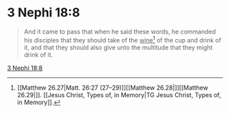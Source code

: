 # 3 Nephi 18:8

> And it came to pass that when he said these words, he commanded his disciples that they should take of the <u>wine</u>[^a] of the cup and drink of it, and that they should also give unto the multitude that they might drink of it.

[3 Nephi 18:8](https://www.churchofjesuschrist.org/study/scriptures/bofm/3-ne/18?lang=eng&id=p8#p8)


[^a]: [[Matthew 26.27|Matt. 26:27 (27–29)]][[Matthew 26.28|]][[Matthew 26.29|]]. [[Jesus Christ, Types of, in Memory|TG Jesus Christ, Types of, in Memory]].  
